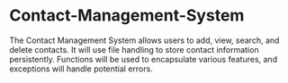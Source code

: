 # Contact-Management-System
The Contact Management System allows users to add, view, search, and delete contacts. It will use file handling to store contact information persistently. Functions will be used to encapsulate various features, and exceptions will handle potential errors.
